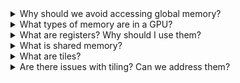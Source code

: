 <details>
<summary>Why should we avoid accessing global memory?</summary>
<br>
Accessing global memory is slow, and can bottleneck programs that would otherwise run very efficiently.
</details>

<details>
<summary>What types of memory are in a GPU?</summary>
<br>
GPUs contain registers, shared memory, and global memory.
</details>

<details>
<summary>What are registers? Why should I use them?</summary>
<br>
Registers are memory that are private to a thread, and allow caching of data within a thread. Registers take fewer instructions to access compared to global memory, and require less energy to access. It can also be helpful to have variables that are private to a given thread.
</details>

<details>
<summary>What is shared memory?</summary>
<br>
Shared memory is a cache that all threads in a thread block can access.
</details>

<details>
<summary>What are tiles?</summary>
<br>
Tiles are subsets of data. Tiling is used to improve memory locality in a nested loop by adjusting the iteration order.
</details>

<details>
<summary>Are there issues with tiling? Can we address them?</summary>
<br>
Tiling can lead to attempts to load elements that do not exist, causing issues. To address this, there are multiple boundary checks we can use, including checking an element's indexes.
</details>
